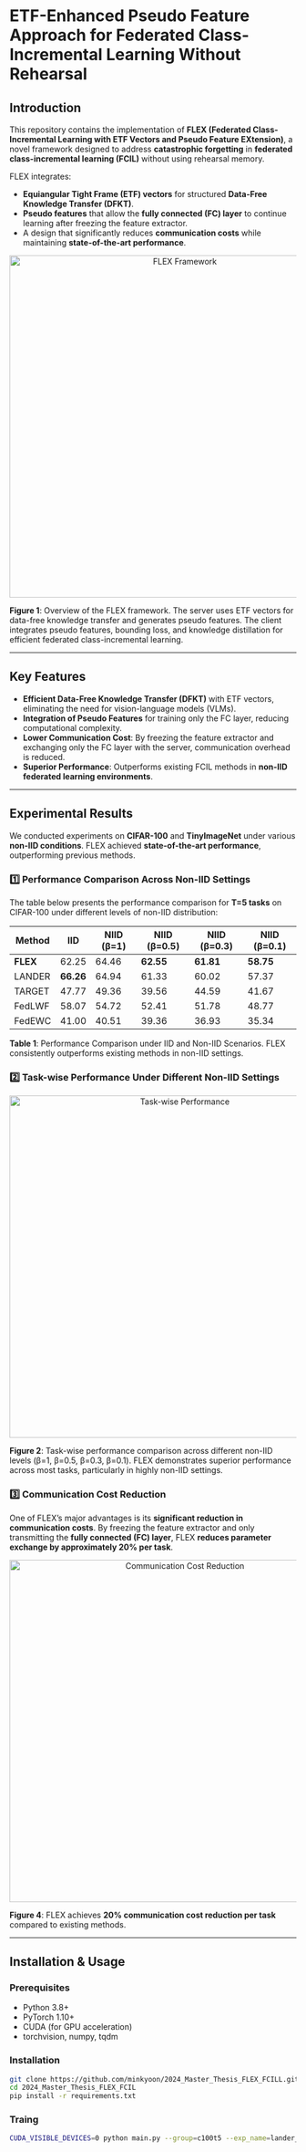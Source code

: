 # ETF-Enhanced Pseudo Feature Approach for Federated Class-Incremental Learning Without Rehearsal

## Introduction
This repository contains the implementation of **FLEX (Federated Class-Incremental Learning with ETF Vectors and Pseudo Feature EXtension)**, a novel framework designed to address **catastrophic forgetting** in **federated class-incremental learning (FCIL)** without using rehearsal memory.

FLEX integrates:
- **Equiangular Tight Frame (ETF) vectors** for structured **Data-Free Knowledge Transfer (DFKT)**.
- **Pseudo features** that allow the **fully connected (FC) layer** to continue learning after freezing the feature extractor.
- A design that significantly reduces **communication costs** while maintaining **state-of-the-art performance**.

<p align="center">
  <img src="img/figure1.png" alt="FLEX Framework" width="600"/>
</p>

**Figure 1**: Overview of the FLEX framework. The server uses ETF vectors for data-free knowledge transfer and generates pseudo features. The client integrates pseudo features, bounding loss, and knowledge distillation for efficient federated class-incremental learning.

---

## Key Features

- **Efficient Data-Free Knowledge Transfer (DFKT)** with ETF vectors, eliminating the need for vision-language models (VLMs).
- **Integration of Pseudo Features** for training only the FC layer, reducing computational complexity.
- **Lower Communication Cost**: By freezing the feature extractor and exchanging only the FC layer with the server, communication overhead is reduced.
- **Superior Performance**: Outperforms existing FCIL methods in **non-IID federated learning environments**.

---

## Experimental Results

We conducted experiments on **CIFAR-100** and **TinyImageNet** under various **non-IID conditions**. FLEX achieved **state-of-the-art performance**, outperforming previous methods.

### 1️⃣ Performance Comparison Across Non-IID Settings

The table below presents the performance comparison for **T=5 tasks** on CIFAR-100 under different levels of non-IID distribution:

| Method  | IID  | NIID (β=1) | NIID (β=0.5) | NIID (β=0.3) | NIID (β=0.1) |
|---------|------|-----------|------------|------------|------------|
| **FLEX**  | 62.25 | 64.46  | **62.55**  | **61.81**  | **58.75**  |
| LANDER  | **66.26** | 64.94  | 61.33  | 60.02  | 57.37  |
| TARGET  | 47.77 | 49.36  | 39.56  | 44.59  | 41.67  |
| FedLWF  | 58.07 | 54.72  | 52.41  | 51.78  | 48.77  |
| FedEWC  | 41.00 | 40.51  | 39.36  | 36.93  | 35.34  |

**Table 1**: Performance Comparison under IID and Non-IID Scenarios. FLEX consistently outperforms existing methods in non-IID settings.

### 2️⃣ Task-wise Performance Under Different Non-IID Settings

<p align="center">
  <img src="img/figure2.png" alt="Task-wise Performance" width="600"/>
</p>

**Figure 2**: Task-wise performance comparison across different non-IID levels (β=1, β=0.5, β=0.3, β=0.1). FLEX demonstrates superior performance across most tasks, particularly in highly non-IID settings.

### 3️⃣ Communication Cost Reduction

One of FLEX’s major advantages is its **significant reduction in communication costs**. By freezing the feature extractor and only transmitting the **fully connected (FC) layer**, FLEX **reduces parameter exchange by approximately 20% per task**.

<p align="center">
  <img src="img/figure4.png" alt="Communication Cost Reduction" width="600"/>
</p>

**Figure 4**: FLEX achieves **20% communication cost reduction per task** compared to existing methods.

---

## Installation & Usage

### Prerequisites
- Python 3.8+
- PyTorch 1.10+
- CUDA (for GPU acceleration)
- torchvision, numpy, tqdm

### Installation
```bash
git clone https://github.com/minkyoon/2024_Master_Thesis_FLEX_FCILL.git
cd 2024_Master_Thesis_FLEX_FCIL
pip install -r requirements.txt
```

### Traing
```bash
CUDA_VISIBLE_DEVICES=0 python main.py --group=c100t5 --exp_name=lander_b05 --dataset cifar100 --method=flex --tasks=5 --num_users 5 --beta=0.5 
```